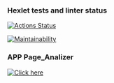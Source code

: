 ### Hexlet tests and linter status

[![Actions Status](https://github.com/igor130384/python-project-83/workflows/hexlet-check/badge.svg)](https://github.com/igor130384/python-project-83/actions)

[![Maintainability](https://api.codeclimate.com/v1/badges/42b9850b014dd29107ef/maintainability)](https://codeclimate.com/github/igor130384/python-project-83/maintainability)

### APP Page_Analizer

[![Click here](https://page-oli8.onrender.com)](https://page-oli8.onrender.com)
